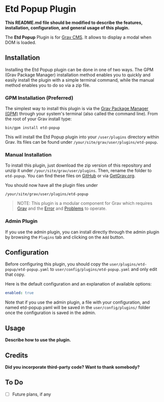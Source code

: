 # Etd Popup Plugin

**This README.md file should be modified to describe the features, installation, configuration, and general usage of this plugin.**

The **Etd Popup** Plugin is for [Grav CMS](http://github.com/getgrav/grav). It allows to display a modal when DOM is loaded.

## Installation

Installing the Etd Popup plugin can be done in one of two ways. The GPM (Grav Package Manager) installation method enables you to quickly and easily install the plugin with a simple terminal command, while the manual method enables you to do so via a zip file.

### GPM Installation (Preferred)

The simplest way to install this plugin is via the [Grav Package Manager (GPM)](http://learn.getgrav.org/advanced/grav-gpm) through your system's terminal (also called the command line).  From the root of your Grav install type:

    bin/gpm install etd-popup

This will install the Etd Popup plugin into your `/user/plugins` directory within Grav. Its files can be found under `/your/site/grav/user/plugins/etd-popup`.

### Manual Installation

To install this plugin, just download the zip version of this repository and unzip it under `/your/site/grav/user/plugins`. Then, rename the folder to `etd-popup`. You can find these files on [GitHub](https://github.com/etd-framework/grav-plugin-etd-popup) or via [GetGrav.org](http://getgrav.org/downloads/plugins#extras).

You should now have all the plugin files under

    /your/site/grav/user/plugins/etd-popup
	
> NOTE: This plugin is a modular component for Grav which requires [Grav](http://github.com/getgrav/grav) and the [Error](https://github.com/getgrav/grav-plugin-error) and [Problems](https://github.com/getgrav/grav-plugin-problems) to operate.

### Admin Plugin

If you use the admin plugin, you can install directly through the admin plugin by browsing the `Plugins` tab and clicking on the `Add` button.

## Configuration

Before configuring this plugin, you should copy the `user/plugins/etd-popup/etd-popup.yaml` to `user/config/plugins/etd-popup.yaml` and only edit that copy.

Here is the default configuration and an explanation of available options:

```yaml
enabled: true
```

Note that if you use the admin plugin, a file with your configuration, and named etd-popup.yaml will be saved in the `user/config/plugins/` folder once the configuration is saved in the admin.

## Usage

**Describe how to use the plugin.**

## Credits

**Did you incorporate third-party code? Want to thank somebody?**

## To Do

- [ ] Future plans, if any

